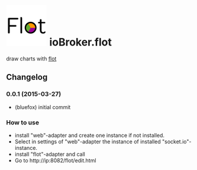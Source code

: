 ![Logo](admin/flot.png)
ioBroker.flot
=================

draw charts with [flot](http://www.flotcharts.org/)

## Changelog
### 0.0.1 (2015-03-27)
* (bluefox) initial commit

### How to use
- install "web"-adapter and create one instance if not installed.
- Select in settings of "web"-adapter the instance of installed "socket.io"-instance.
- install "flot"-adapter and call
- Go to http://ip:8082/flot/edit.html